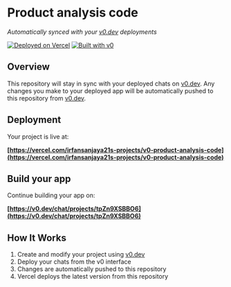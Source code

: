 # Product analysis code

*Automatically synced with your [v0.dev](https://v0.dev) deployments*

[![Deployed on Vercel](https://img.shields.io/badge/Deployed%20on-Vercel-black?style=for-the-badge&logo=vercel)](https://vercel.com/irfansanjaya21s-projects/v0-product-analysis-code)
[![Built with v0](https://img.shields.io/badge/Built%20with-v0.dev-black?style=for-the-badge)](https://v0.dev/chat/projects/tpZn9XSBBO6)

## Overview

This repository will stay in sync with your deployed chats on [v0.dev](https://v0.dev).
Any changes you make to your deployed app will be automatically pushed to this repository from [v0.dev](https://v0.dev).

## Deployment

Your project is live at:

**[https://vercel.com/irfansanjaya21s-projects/v0-product-analysis-code](https://vercel.com/irfansanjaya21s-projects/v0-product-analysis-code)**

## Build your app

Continue building your app on:

**[https://v0.dev/chat/projects/tpZn9XSBBO6](https://v0.dev/chat/projects/tpZn9XSBBO6)**

## How It Works

1. Create and modify your project using [v0.dev](https://v0.dev)
2. Deploy your chats from the v0 interface
3. Changes are automatically pushed to this repository
4. Vercel deploys the latest version from this repository